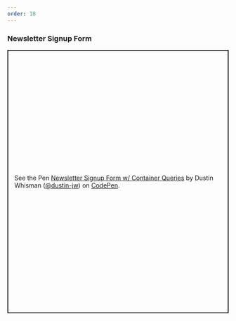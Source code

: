 ```yaml
---
order: 18
---
```


### Newsletter Signup Form

<p class="codepen" data-height="600" data-default-tab="result" data-slug-hash="RwYRjrE" data-user="dustin-jw" style="height: 600px; box-sizing: border-box; display: flex; align-items: center; justify-content: center; border: 2px solid; margin: 1em 0; padding: 1em;">
  <span>See the Pen <a href="https://codepen.io/dustin-jw/pen/RwYRjrE">
  Newsletter Signup Form w/ Container Queries</a> by Dustin Whisman (<a href="https://codepen.io/dustin-jw">@dustin-jw</a>)
  on <a href="https://codepen.io">CodePen</a>.</span>
</p>
